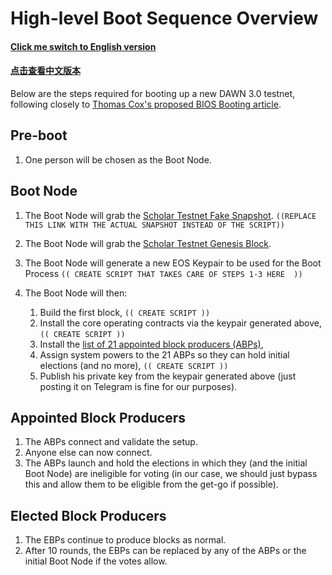 # High-level Boot Sequence Overview

#### [Click me switch to English version](README.md)
#### [点击查看中文版本](README-ZH.md)

Below are the steps required for booting up a new DAWN 3.0 testnet, following closely to [Thomas Cox's proposed BIOS Booting article](https://medium.com/eosio/bios-boot-eosio-blockchain-2b58b8a978a1).

## Pre-boot

1. One person will be chosen as the Boot Node.

## Boot Node

1. The Boot Node will grab the [Scholar Testnet Fake Snapshot](https://github.com/ScholarTestnet/scholar-accounts/blob/master/scripts/generate-snapshot.js). `((REPLACE THIS LINK WITH THE ACTUAL SNAPSHOT INSTEAD OF THE SCRIPT))`
2. The Boot Node will grab the [Scholar Testnet Genesis Block](https://raw.githubusercontent.com/ScholarTestnet/scholar-server-config/master/genesis.json).
3. The Boot Node will generate a new EOS Keypair to be used for the Boot Process  `(( CREATE SCRIPT THAT TAKES CARE OF STEPS 1-3 HERE  ))`
4. The Boot Node will then:

   1. Build the first block, `(( CREATE SCRIPT ))`
   2. Install the core operating contracts via the keypair generated above, `(( CREATE SCRIPT ))`
   3. Install the [list of 21 appointed block producers (ABPs)](https://github.com/ScholarTestnet/scholar-accounts/blob/master/bios/create-accounts.sh),
   4. Assign system powers to the 21 ABPs so they can hold initial elections (and no more),  `(( CREATE SCRIPT ))`
   5. Publish his private key from the keypair generated above (just posting it on Telegram is fine for our purposes).

## Appointed Block Producers

1. The ABPs connect and validate the setup.
2. Anyone else can now connect.
3. The ABPs launch and hold the elections in which they (and the initial Boot Node) are ineligible for voting (in our case, we should just bypass this and allow them to be eligible from the get-go if possible).

## Elected Block Producers

1. The EBPs continue to produce blocks as normal.
2. After 10 rounds, the EBPs can be replaced by any of the ABPs or the initial Boot Node if the votes allow.
